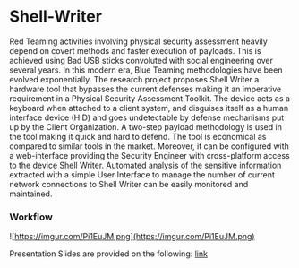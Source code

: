 # Shell-Writer
Red Teaming activities involving physical security assessment heavily depend on covert methods and faster execution of payloads. This is achieved using Bad USB sticks convoluted with social engineering over several years. In this modern era, Blue Teaming methodologies have been evolved exponentially.
The research project proposes Shell Writer a hardware tool that bypasses the current defenses making it an imperative requirement in a Physical Security Assessment Toolkit. The device acts as a keyboard when attached to a client system, and disguises itself as a human interface device (HID) and goes undetectable by defense mechanisms put up by the Client Organization. A two-step payload methodology is used in the tool making it quick and hard to defend. The tool is economical as compared to similar tools in the market. Moreover, it can be configured with a web-interface providing the Security Engineer with cross-platform access to the device Shell Writer. Automated analysis of the sensitive information extracted with a simple User Interface to manage the number of current network connections to Shell Writer can be easily monitored and maintained.

### Workflow
![https://imgur.com/Pi1EuJM.png](https://imgur.com/Pi1EuJM.png)

Presentation Slides are provided on the following: [link](https://drive.google.com/file/d/1SEE6GrAc7nblm4Avu1ddKNkiAHS86vZc/view?usp=sharing)
